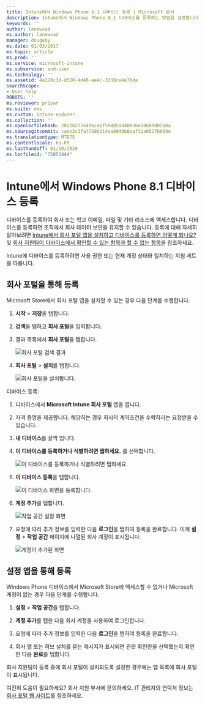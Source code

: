 ```yaml
---
title: Intune에서 Windows Phone 8.1 디바이스 등록 | Microsoft 문서
description: Intune에서 Windows Phone 8.1 디바이스를 등록하는 방법을 설명합니다.
keywords: ''
author: lenewsad
ms.author: lanewsad
manager: dougeby
ms.date: 01/03/2017
ms.topic: article
ms.prod: ''
ms.service: microsoft-intune
ms.subservice: end-user
ms.technology: ''
ms.assetid: 4a120c3d-d520-4d48-ae4c-3338ca4e7bde
searchScope:
- User help
ROBOTS: ''
ms.reviewer: priyar
ms.suite: ems
ms.custom: intune-enduser
ms.collection: ''
ms.openlocfilehash: 20228277e496ca6f594859d40836e50609d05a8a
ms.sourcegitcommit: caee3c3fa77586314aa8040b0caf32a0527b669e
ms.translationtype: MTE75
ms.contentlocale: ko-KR
ms.lasthandoff: 01/10/2020
ms.locfileid: "75855444"
---
```

# <a name="enroll-your-windows-phone-81-device-in-intune"></a>Intune에서 Windows Phone 8.1 디바이스 등록  

디바이스를 등록하여 회사 또는 학교 이메일, 파일 및 기타 리소스에 액세스합니다. 디바이스를 등록하면 조직에서 회사 데이터 보안을 유지할 수 있습니다. 등록에 대해 자세히 알아보려면 [Intune에서 회사 포털 앱을 설치하고 디바이스를 등록하면 어떻게 되나요?](what-happens-if-you-install-the-company-portal-app-and-enroll-your-device-in-intune-windows.md) 및 [회사 지원팀이 디바이스에서 확인할 수 있는 항목과 할 수 없는 항목](what-info-can-your-company-see-when-you-enroll-your-device-in-intune.md)을 참조하세요.  

Intune에 디바이스를 등록하려면 사용 권한 또는 현재 계정 상태와 일치하는 지침 세트를 따릅니다.

## <a name="enroll-through-company-portal"></a>회사 포털을 통해 등록  
Microsoft Store에서 회사 포털 앱을 설치할 수 있는 경우 다음 단계를 수행합니다. 

1. **시작** > **저장**을 탭합니다.  

2. **검색**을 탭하고 **회사 포털**을 입력합니다.  

3. 결과 목록에서 **회사 포털**을 탭합니다.  


    ![회사 포털 검색 결과](./media/WP81-1-CP-search-store-v2.png)  

4. **회사 포털**  &gt; **설치**를 탭합니다.  


    ![회사 포털을 설치합니다.](./media/WP81-2-CP-install-v2.png)  

디바이스 등록:  

1. 디바이스에서 **Microsoft Intune 회사 포털** 앱을 엽니다.  


2. 자격 증명을 제공합니다. 해당하는 경우 회사의 계약조건을 수락하라는 요청받을 수 있습니다.  

3. **내 디바이스**를 살짝 밉니다.  

4. **이 디바이스를 등록하거나 식별하려면 탭하세요.** 를 선택합니다.  


    ![이 디바이스를 등록하거나 식별하려면 탭하세요.](./media/WP81-enroll-1-swipe-my-devices.png)  

5. **이 디바이스 등록**을 탭합니다.  


    ![이 디바이스 화면을 등록합니다.](./media/WP81-enroll-2-enroll-this-device.png)  

6. **계정 추가**를 탭합니다.  


    ![작업 공간 설정 화면](./media/WP81-enroll-3-workplace-add-acct.png)  

7. 요청에 따라 추가 정보를 입력한 다음 **로그인**을 탭하여 등록을 완료합니다. 이제 **설정** &gt; **작업 공간** 페이지에 나열된 회사 계정이 표시됩니다.  


    ![계정이 추가된 화면](./media/WP81-enroll-4-account-added.png)  

## <a name="enroll-through-settings-app"></a>설정 앱을 통해 등록  
Windows Phone 디바이스에서 Microsoft Store에 액세스할 수 없거나 Microsoft 계정이 없는 경우 다음 단계를 수행합니다.

1. **설정** &gt; **작업 공간**을 탭합니다.  

2. **계정 추가**를 탭한 다음 회사 계정을 사용하여 로그인합니다.  

3. 요청에 따라 추가 정보를 입력한 다음 **로그인**을 탭하여 등록을 완료합니다.  

4. 회사 앱 또는 허브 설치를 묻는 메시지가 표시되면 관련 확인란을 선택했는지 확인한 다음 **완료**를 탭합니다.  

회사 지원팀이 등록 중에 회사 포털이 설치되도록 설정한 경우에는 앱 목록에 회사 포털이 표시됩니다.  

여전히 도움이 필요하세요? 회사 지원 부서에 문의하세요. IT 관리자의 연락처 정보는 [회사 포털 웹 사이트](https://go.microsoft.com/fwlink/?linkid=2010980)를 참조하세요.
